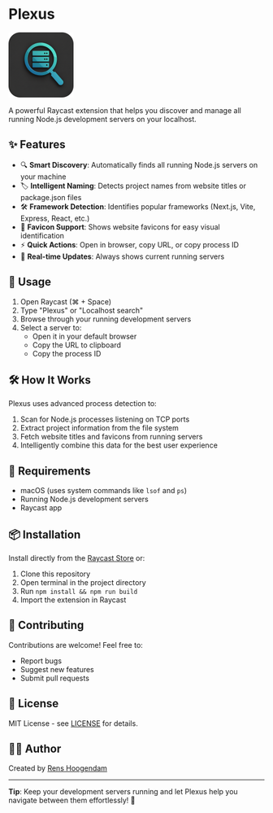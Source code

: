 # Plexus

<img src="assets/logo-big.png" alt="Plexus Logo" width="128" height="128">

A powerful Raycast extension that helps you discover and manage all running Node.js development servers on your localhost.

## ✨ Features

- 🔍 **Smart Discovery**: Automatically finds all running Node.js servers on your machine
- 🏷️ **Intelligent Naming**: Detects project names from website titles or package.json files
- 🛠️ **Framework Detection**: Identifies popular frameworks (Next.js, Vite, Express, React, etc.)
- 🎨 **Favicon Support**: Shows website favicons for easy visual identification
- ⚡ **Quick Actions**: Open in browser, copy URL, or copy process ID
- 🔄 **Real-time Updates**: Always shows current running servers

## 🚀 Usage

1. Open Raycast (⌘ + Space)
2. Type "Plexus" or "Localhost search"
3. Browse through your running development servers
4. Select a server to:
   - Open it in your default browser
   - Copy the URL to clipboard
   - Copy the process ID

<!-- ## 📸 Screenshots

The extension displays:
- **Project Name**: Automatically detected from website title or package.json
- **Framework**: Detected framework (Next.js, Vite, Express, etc.)
- **URL**: Full localhost URL with port
- **Port**: Quick reference to the port number
- **Favicon**: Website icon for visual identification -->

## 🛠️ How It Works

Plexus uses advanced process detection to:
1. Scan for Node.js processes listening on TCP ports
2. Extract project information from the file system
3. Fetch website titles and favicons from running servers
4. Intelligently combine this data for the best user experience

## 🔧 Requirements

- macOS (uses system commands like `lsof` and `ps`)
- Running Node.js development servers
- Raycast app

## 📦 Installation

Install directly from the [Raycast Store](https://raycast.com/RensHoogendam/plexus) or:

1. Clone this repository
2. Open terminal in the project directory
3. Run `npm install && npm run build`
4. Import the extension in Raycast

## 🤝 Contributing

Contributions are welcome! Feel free to:
- Report bugs
- Suggest new features
- Submit pull requests

## 📄 License

MIT License - see [LICENSE](LICENSE) for details.

## 👨‍💻 Author

Created by [Rens Hoogendam](https://github.com/RensHoogendam)

---

**Tip**: Keep your development servers running and let Plexus help you navigate between them effortlessly! 🚀